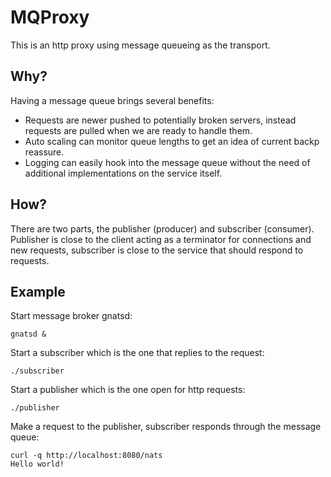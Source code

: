 # MQProxy

This is an http proxy using message queueing as the transport.

## Why?

Having a message queue brings several benefits:

- Requests are newer pushed to potentially broken servers, instead requests are pulled when we are ready to handle them.
- Auto scaling can monitor queue lengths to get an idea of current backp reassure.
- Logging can easily hook into the message queue without the need of additional implementations on the service itself.

## How?

There are two parts, the publisher (producer) and subscriber (consumer). Publisher is close to the client acting as a terminator for connections and new requests, subscriber is close to the service that should respond to requests.

## Example

Start message broker gnatsd:

	gnatsd &

Start a subscriber which is the one that replies to the request:

	./subscriber

Start a publisher which is the one open for http requests:

	./publisher

Make a request to the publisher, subscriber responds through the message queue:

	curl -q http://localhost:8080/nats
	Hello world!
